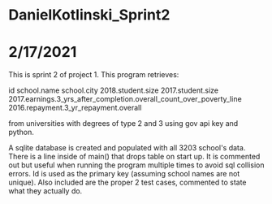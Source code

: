 # DanielKotlinski_Sprint2
# 2/17/2021

This is sprint 2 of project 1. This program retrieves: 

id
school.name
school.city
2018.student.size
2017.student.size
2017.earnings.3_yrs_after_completion.overall_count_over_poverty_line
2016.repayment.3_yr_repayment.overall

from universities with degrees of type 2 and 3 using gov api key and python.

A sqlite database is created and populated with all 3203 school's data.
There is a line inside of main() that drops table on start up. It is commented out but useful when running the program multiple times to avoid sql collision errors. 
Id is used as the primary key (assuming school names are not unique).
Also included are the proper 2 test cases, commented to state what they actually do.

